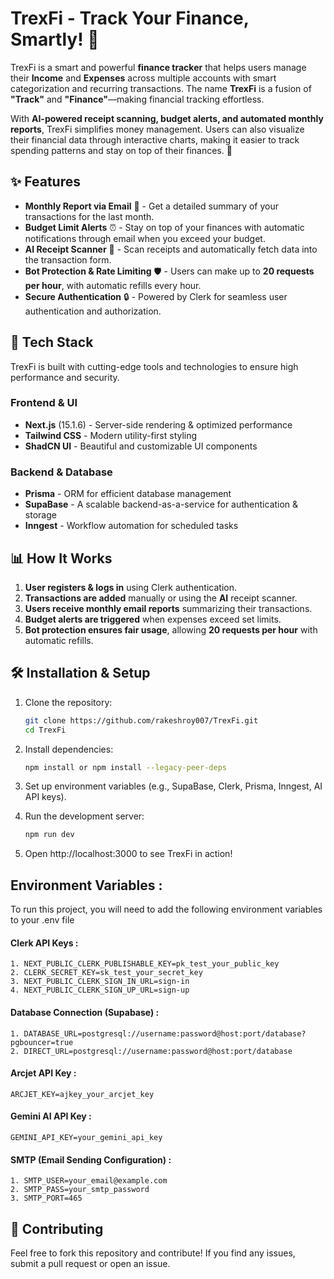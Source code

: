 # TrexFi - Track Your Finance, Smartly! 🚀

TrexFi is a smart and powerful **finance tracker** that helps users manage their **Income** and **Expenses** across multiple accounts with smart categorization and recurring transactions. The name **TrexFi** is a fusion of **"Track"** and **"Finance"**—making financial tracking effortless.

With **AI-powered receipt scanning, budget alerts, and automated monthly reports**, TrexFi simplifies money management. Users can also visualize their financial data through interactive charts, making it easier to track spending patterns and stay on top of their finances. 🚀

## ✨ Features
- **Monthly Report via Email** 📩 - Get a detailed summary of your transactions for the last month.
- **Budget Limit Alerts** ⏰ - Stay on top of your finances with automatic notifications through email when you exceed your budget.
- **AI Receipt Scanner** 🤖 - Scan receipts and automatically fetch data into the transaction form.
- **Bot Protection & Rate Limiting** 🛡️ - Users can make up to **20 requests per hour**, with automatic refills every hour.
- **Secure Authentication** 🔒 - Powered by Clerk for seamless user authentication and authorization.

## 🚀 Tech Stack
TrexFi is built with cutting-edge tools and technologies to ensure high performance and security.

### **Frontend & UI**
- **Next.js** (15.1.6) - Server-side rendering & optimized performance
- **Tailwind CSS** - Modern utility-first styling
- **ShadCN UI** - Beautiful and customizable UI components

### **Backend & Database**
- **Prisma**  - ORM for efficient database management
- **SupaBase** - A scalable backend-as-a-service for authentication & storage
- **Inngest**  - Workflow automation for scheduled tasks



## 📊 How It Works
1. **User registers & logs in** using Clerk authentication.
2. **Transactions are added** manually or using the **AI** receipt scanner.
3. **Users receive monthly email reports** summarizing their transactions.
4. **Budget alerts are triggered** when expenses exceed set limits.
5. **Bot protection ensures fair usage**, allowing **20 requests per hour** with automatic refills.

## 🛠️ Installation & Setup
1. Clone the repository:
   ```sh
   git clone https://github.com/rakeshroy007/TrexFi.git
   cd TrexFi

2. Install dependencies:
    ```sh
    npm install or npm install --legacy-peer-deps

3. Set up environment variables (e.g., SupaBase, Clerk, Prisma, Inngest, AI API keys).

4. Run the development server:
    ```sh
    npm run dev

5. Open http://localhost:3000 to see TrexFi in action!

## Environment Variables :

To run this project, you will need to add the following environment variables to your .env file
#### Clerk API Keys :

    1. NEXT_PUBLIC_CLERK_PUBLISHABLE_KEY=pk_test_your_public_key
    2. CLERK_SECRET_KEY=sk_test_your_secret_key
    3. NEXT_PUBLIC_CLERK_SIGN_IN_URL=sign-in
    4. NEXT_PUBLIC_CLERK_SIGN_UP_URL=sign-up

#### Database Connection (Supabase) :
    1. DATABASE_URL=postgresql://username:password@host:port/database?pgbouncer=true
    2. DIRECT_URL=postgresql://username:password@host:port/database

#### Arcjet API Key :
    ARCJET_KEY=ajkey_your_arcjet_key
 
#### Gemini AI API Key :
    GEMINI_API_KEY=your_gemini_api_key

#### SMTP (Email Sending Configuration) :
    1. SMTP_USER=your_email@example.com
    2. SMTP_PASS=your_smtp_password
    3. SMTP_PORT=465


## 🤝 Contributing
Feel free to fork this repository and contribute! If you find any issues, submit a pull request or open an issue.
